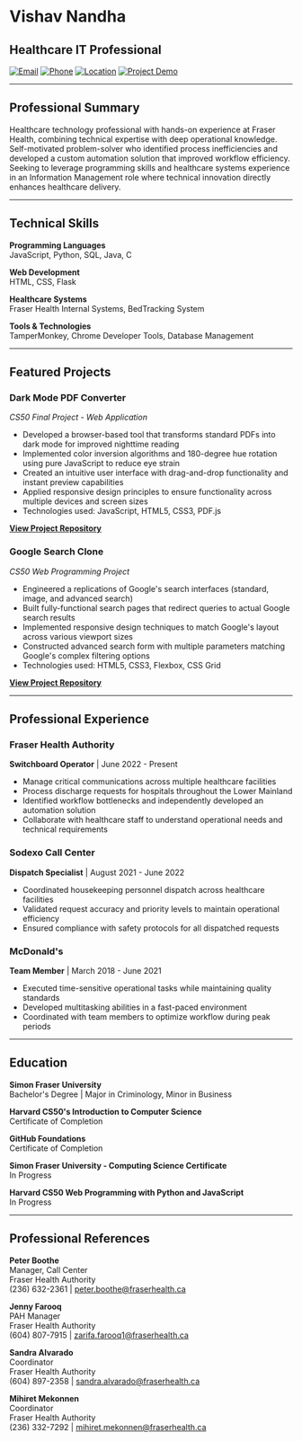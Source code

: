 # Vishav Nandha

## Healthcare IT Professional

[![Email](https://img.shields.io/badge/Email-vishav.nandha%40fraserhealth.ca-blue)](mailto:vishav.nandha@fraserhealth.ca)
[![Phone](https://img.shields.io/badge/Phone-604--614--4884-green)](tel:604-614-4884)
[![Location](https://img.shields.io/badge/Location-Surrey%2C%20BC-orange)](https://goo.gl/maps/YOUR_LOCATION)
[![Project Demo](https://img.shields.io/badge/Project-BedTracking%20Demo-red)](https://www.youtube.com/watch?v=XsWKpcahY_4)

---

## Professional Summary

Healthcare technology professional with hands-on experience at Fraser Health, combining technical expertise with deep operational knowledge. Self-motivated problem-solver who identified process inefficiencies and developed a custom automation solution that improved workflow efficiency. Seeking to leverage programming skills and healthcare systems experience in an Information Management role where technical innovation directly enhances healthcare delivery.

---

## Technical Skills

**Programming Languages**  
JavaScript, Python, SQL, Java, C

**Web Development**  
HTML, CSS, Flask

**Healthcare Systems**  
Fraser Health Internal Systems, BedTracking System

**Tools & Technologies**  
TamperMonkey, Chrome Developer Tools, Database Management

---

## Featured Projects

### Dark Mode PDF Converter
*CS50 Final Project - Web Application*

- Developed a browser-based tool that transforms standard PDFs into dark mode for improved nighttime reading
- Implemented color inversion algorithms and 180-degree hue rotation using pure JavaScript to reduce eye strain
- Created an intuitive user interface with drag-and-drop functionality and instant preview capabilities
- Applied responsive design principles to ensure functionality across multiple devices and screen sizes
- Technologies used: JavaScript, HTML5, CSS3, PDF.js

[**View Project Repository**](https://www.youtube.com/watch?v=c1ApLNgK8oU)

### Google Search Clone
*CS50 Web Programming Project*

- Engineered a replications of Google's search interfaces (standard, image, and advanced search)
- Built fully-functional search pages that redirect queries to actual Google search results
- Implemented responsive design techniques to match Google's layout across various viewport sizes
- Constructed advanced search form with multiple parameters matching Google's complex filtering options
- Technologies used: HTML5, CSS3, Flexbox, CSS Grid

[**View Project Repository**](https://www.youtube.com/watch?v=D4mck5haE9Y)

---

## Professional Experience

### Fraser Health Authority
**Switchboard Operator** | June 2022 - Present
- Manage critical communications across multiple healthcare facilities
- Process discharge requests for hospitals throughout the Lower Mainland
- Identified workflow bottlenecks and independently developed an automation solution
- Collaborate with healthcare staff to understand operational needs and technical requirements

### Sodexo Call Center
**Dispatch Specialist** | August 2021 - June 2022
- Coordinated housekeeping personnel dispatch across healthcare facilities
- Validated request accuracy and priority levels to maintain operational efficiency
- Ensured compliance with safety protocols for all dispatched requests

### McDonald's
**Team Member** | March 2018 - June 2021
- Executed time-sensitive operational tasks while maintaining quality standards
- Developed multitasking abilities in a fast-paced environment
- Coordinated with team members to optimize workflow during peak periods

---

## Education

**Simon Fraser University**  
Bachelor's Degree | Major in Criminology, Minor in Business

**Harvard CS50's Introduction to Computer Science**  
Certificate of Completion

**GitHub Foundations**  
Certificate of Completion

**Simon Fraser University - Computing Science Certificate**  
In Progress

**Harvard CS50 Web Programming with Python and JavaScript**  
In Progress

---

## Professional References

**Peter Boothe**  
Manager, Call Center  
Fraser Health Authority  
(236) 632-2361 | peter.boothe@fraserhealth.ca

**Jenny Farooq**  
PAH Manager  
Fraser Health Authority  
(604) 807-7915 | zarifa.farooq1@fraserhealth.ca

**Sandra Alvarado**  
Coordinator  
Fraser Health Authority  
(604) 897-2358 | sandra.alvarado@fraserhealth.ca

**Mihiret Mekonnen**  
Coordinator  
Fraser Health Authority  
(236) 332-7292 | mihiret.mekonnen@fraserhealth.ca
